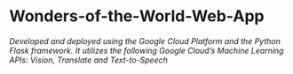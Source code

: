# Wonders-of-the-World-Web-App
###### Developed and deployed using the Google Cloud Platform and the Python Flask framework. It utilizes the following Google Cloud’s Machine Learning APIs: Vision, Translate and Text-to-Speech
